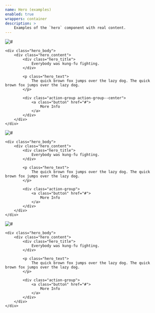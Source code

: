 ```yaml
---
name: Hero (examples)
enabled: true
wrappers: container
description: >
    Examples of the `hero` component with real content.
---
```


<div class="hero">
    <picture class="hero_image">
        <source srcset="//placehold.it/1200x400/dfefff/c4d3e2" media="(min-width: 500px)">
        <img srcset="//placehold.it/500x350/dfefff/c4d3e2" alt="#">
    </picture>

    <div class="hero_body">
        <div class="hero_content">
            <div class="hero_title">
                Everybody was kung-fu fighting.
            </div>

            <p class="hero_text">
                The quick brown fox jumps over the lazy dog. The quick brown fox jumps over the lazy dog.
            </p>

            <div class="action-group action-group--center">
                <a class="button" href="#">
                    More Info
                </a>
            </div>
        </div>
    </div>
</div>

<div class="hero hero--left hero--shadow hero--text-light hero--width-50">
    <picture class="hero_image">
        <source srcset="//placehold.it/1200x400/0f0/0c0" media="(min-width: 500px)">
        <img srcset="//placehold.it/500x350/0f0/0c0" alt="#">
    </picture>

    <div class="hero_body">
        <div class="hero_content">
            <div class="hero_title">
                Everybody was kung-fu fighting.
            </div>

            <p class="hero_text">
                The quick brown fox jumps over the lazy dog. The quick brown fox jumps over the lazy dog.
            </p>

            <div class="action-group">
                <a class="button" href="#">
                    More Info
                </a>
            </div>
        </div>
    </div>
</div>

<div class="hero hero--left hero--text-light hero--width-33">
    <picture class="hero_image">
        <source srcset="//placehold.it/1200x400/f00/c00" media="(min-width: 500px)">
        <img srcset="//placehold.it/500x350/f00/c00" alt="#">
    </picture>

    <div class="hero_body">
        <div class="hero_content">
            <div class="hero_title">
                Everybody was kung-fu fighting.
            </div>

            <p class="hero_text">
                The quick brown fox jumps over the lazy dog. The quick brown fox jumps over the lazy dog.
            </p>

            <div class="action-group">
                <a class="button" href="#">
                    More Info
                </a>
            </div>
        </div>
    </div>
</div>
